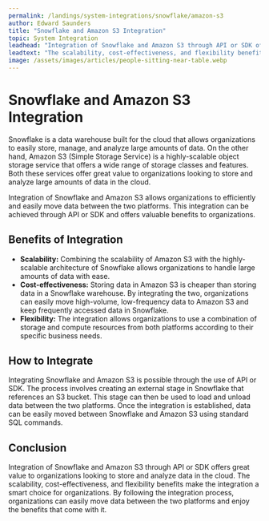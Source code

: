 ```yaml
---
permalink: /landings/system-integrations/snowflake/amazon-s3
author: Edward Saunders
title: "Snowflake and Amazon S3 Integration"
topic: System Integration
leadhead: "Integration of Snowflake and Amazon S3 through API or SDK offers great value to organizations looking to store and analyze data in the cloud"
leadtext: "The scalability, cost-effectiveness, and flexibility benefits make the integration a smart choice for organizations. By following the integration process, organizations can easily move data between the two platforms and enjoy the benefits that come with it."
image: /assets/images/articles/people-sitting-near-table.webp
---
```

<div class="arttext">	<h1>Snowflake and Amazon S3 Integration</h1>
	<p>Snowflake is a data warehouse built for the cloud that allows organizations to easily store, manage, and analyze large amounts of data. On the other hand, Amazon S3 (Simple Storage Service) is a highly-scalable object storage service that offers a wide range of storage classes and features. Both these services offer great value to organizations looking to store and analyze large amounts of data in the cloud.</p>
	<p>Integration of Snowflake and Amazon S3 allows organizations to efficiently and easily move data between the two platforms. This integration can be achieved through API or SDK and offers valuable benefits to organizations.</p>
	<h2>Benefits of Integration</h2>
	<ul>
		<li><strong>Scalability:</strong> Combining the scalability of Amazon S3 with the highly-scalable architecture of Snowflake allows organizations to handle large amounts of data with ease.</li>
		<li><strong>Cost-effectiveness:</strong> Storing data in Amazon S3 is cheaper than storing data in a Snowflake warehouse. By integrating the two, organizations can easily move high-volume, low-frequency data to Amazon S3 and keep frequently accessed data in Snowflake.</li>
		<li><strong>Flexibility:</strong> The integration allows organizations to use a combination of storage and compute resources from both platforms according to their specific business needs. </li>
	</ul>
	<h2>How to Integrate</h2>
	<p>Integrating Snowflake and Amazon S3 is possible through the use of API or SDK. The process involves creating an external stage in Snowflake that references an S3 bucket. This stage can then be used to load and unload data between the two platforms. Once the integration is established, data can be easily moved between Snowflake and Amazon S3 using standard SQL commands.</p>
	<h2>Conclusion</h2>
	<p>Integration of Snowflake and Amazon S3 through API or SDK offers great value to organizations looking to store and analyze data in the cloud. The scalability, cost-effectiveness, and flexibility benefits make the integration a smart choice for organizations. By following the integration process, organizations can easily move data between the two platforms and enjoy the benefits that come with it.</p>
</div>